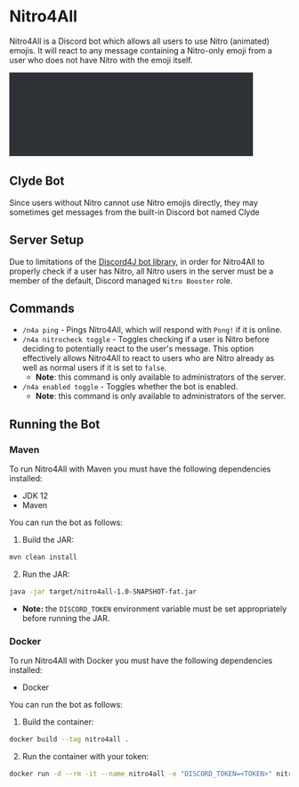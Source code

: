 # Nitro4All
Nitro4All is a Discord bot which allows all users to use Nitro (animated) emojis. It will react to any message containing a Nitro-only emoji from a user who does not have Nitro with the emoji itself.

![Demo GIF](images/demo.gif)

## Clyde Bot
Since users without Nitro cannot use Nitro emojis directly, they may sometimes get messages from the built-in Discord bot named Clyde

## Server Setup
Due to limitations of the [Discord4J bot library](https://github.com/Discord4J/Discord4J), in order for Nitro4All to properly check if a user has Nitro, all Nitro users in the server must be a member of the default, Discord managed `Nitro Booster` role.

## Commands
- `/n4a ping` - Pings Nitro4All, which will respond with `Pong!` if it is online.
- `/n4a nitrocheck toggle` - Toggles checking if a user is Nitro before deciding to potentially react to the user's message. This option effectively allows Nitro4All to react to users who are Nitro already as well as normal users if it is set to `false`.
  - **Note**: this command is only available to administrators of the server.
- `/n4a enabled toggle` - Toggles whether the bot is enabled.
  - **Note**: this command is only available to administrators of the server.
  
## Running the Bot
### Maven
To run Nitro4All with Maven you must have the following dependencies installed:
- JDK 12
- Maven

You can run the bot as follows:
1. Build the JAR: 
```sh
mvn clean install
```
2. Run the JAR: 
```sh
java -jar target/nitro4all-1.0-SNAPSHOT-fat.jar
```
  - **Note:** the `DISCORD_TOKEN` environment variable must be set appropriately before running the JAR.

### Docker
To run Nitro4All with Docker you must have the following dependencies installed:
- Docker

You can run the bot as follows:
1. Build the container: 
```sh
docker build --tag nitro4all .
```
2. Run the container with your token: 
```sh
docker run -d --rm -it --name nitro4all -e "DISCORD_TOKEN=<TOKEN>" nitro4all
```
